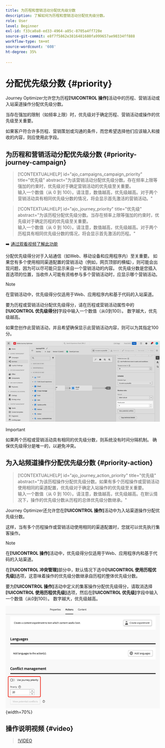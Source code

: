 ```yaml
---
title: 为历程和营销活动分配优先级分数
description: 了解如何为历程和营销活动分配优先级分数。
role: User
level: Beginner
exl-id: f33ca0a8-ed33-4964-a85c-8705a4ff728e
source-git-commit: e8f7f5862e3816481680fa999657ae90334ff888
workflow-type: tm+mt
source-wordcount: '608'
ht-degree: 35%

---
```


# 分配优先级分数 {#priority}

Journey Optimizer允许您为历程&#x200B;**[!UICONTROL 操作]**&#x200B;活动中的历程、营销活动或入站渠道操作分配优先级分数。

当存在强加的限制（如频率上限）时，优先级对于确定历程、营销活动或操作的优先级至关重要。

如果客户符合许多历程、营销策划或沟通的条件，而您希望选择他们应该输入和接收的内容，则应使用此字段。

## 为历程和营销活动分配优先级分数 {#priority-journey-campaign}

>[!CONTEXTUALHELP]
>id="ajo_campaigns_campaign_priority"
>title="优先级"
>abstract="为该营销活动分配优先级分数。存在频率上限等强加的约束时，优先级对于确定营销活动的优先级至关重要。</br>输入一个数值（从 0 到 100）。请注意，数值越高，优先级越高。对于两个营销活动具有相同优先级分数的情况，将会显示首先激活的营销活动。"

>[!CONTEXTUALHELP]
>id="ajo_journey_priority"
>title="优先级"
>abstract="为该历程分配优先级分数。当存在频率上限等强加的约束时，优先级对于确定历程的优先级至关重要。</br>输入一个数值（从 0 到 100）。请注意，数值越高，优先级越高。对于两个历程具有相同优先级分数的情况，将会显示首先激活的历程。"

➡️ [通过观看视频了解此功能](#video)

分配优先级得分对于入站通信（如Web、移动设备和应用程序内）至关重要。 如果您有多个使用相同渠道配置的营销活动（例如，网页顶部的横幅），则可能会出现问题，因为可以尽可能只显示来自一个营销活动的内容。 优先级分数是您插入首选项的位置，当收件人可能有资格参与多个营销活动时，应显示哪个营销活动。

>[!NOTE]
>
>在营销活动中，优先级得分仅适用于Web、应用程序内和基于代码的入站渠道。

要为历程或营销活动分配优先级得分，请在历程或营销活动属性中的&#x200B;**[!UICONTROL 优先级得分]**&#x200B;字段中输入一个数值（从0到100）。 数字越大，优先级越高。

如果您创作此营销活动，并且希望确保显示此营销活动内容，则可以为其指定100分。

![](assets/priority-score.png)

>[!IMPORTANT]
>
>如果两个历程或营销活动具有相同的优先级分数，则系统没有时间分隔机制。 确保优先级得分是唯一的，以避免冲突。

## 为入站频道操作分配优先级分数 {#priority-action}

>[!CONTEXTUALHELP]
>id="ajo_journey_action_priority"
>title="优先级"
>abstract="为该历程操作分配优先级分数。如果有多个历程操作或营销活动使用相同的渠道配置，优先级对于确定入站操作的优先级至关重要。</br>输入一个数值（从 0 到 100）。请注意，数值越高，优先级越高。在默认情况下，操作的优先级分数从历程的总体优先级分数继承。"

Journey Optimizer还允许您在&#x200B;**[!UICONTROL 操作]**&#x200B;活动中为入站渠道操作分配优先级分数。

这样，当有多个历程操作或营销活动使用相同的渠道配置时，您就可以优先执行集客操作。

>[!NOTE]
>
>在&#x200B;**[!UICONTROL 操作]**&#x200B;活动中，优先级得分仅适用于Web、应用程序内和基于代码的入站渠道。

在&#x200B;**[!UICONTROL 冲突管理]**&#x200B;部分中，默认情况下选中&#x200B;**[!UICONTROL 使用历程优先级]**&#x200B;选项，这意味着操作的优先级分数继承自历程的整体优先级分数。

要为&#x200B;**[!UICONTROL 操作]**&#x200B;活动中定义的集客操作分配优先级得分，请取消选择&#x200B;**[!UICONTROL 使用历程优先级]**&#x200B;选项，然后在&#x200B;**[!UICONTROL 优先级]**&#x200B;字段中输入一个数值（从0到100）。 数字越大，优先级越高。

![](assets/action-journey-priority-score.png){width=70%}

## 操作说明视频 {#video}

>[!VIDEO](https://video.tv.adobe.com/v/3445011?quality=12&captions=chi_hans)
